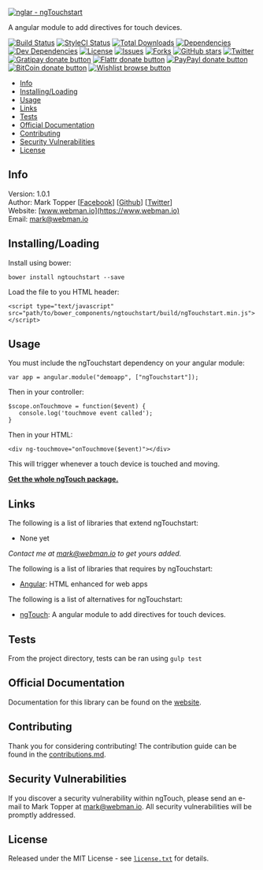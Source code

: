[![nglar - ngTouchstart](http://static-content.webman.io/github.com/nglar/ngTouchstart.png)](https://www.webman.io/nglar/ngTouchstart)

A angular module to add directives for touch devices.

[![Build Status](https://travis-ci.org/nglar/ngTouchstart.svg?branch=master)](https://travis-ci.org/nglar/ngTouchstart)
[![StyleCI Status](https://styleci.io/repos/30239459/shield?style=flat)](https://styleci.io/repos/30239459)
[![Total Downloads](https://img.shields.io/github/downloads/nglar/ngTouchstart/latest/total.svg)](https://github.com/nglar/ngTouchstart)
[![Dependencies](https://img.shields.io/david/nglar/ngTouchstart.svg)](https://github.com/nglar/ngTouchstart)
[![Dev Dependencies](https://img.shields.io/david/dev/nglar/ngTouchstart.svg)](https://github.com/nglar/ngTouchstart)
[![License](https://img.shields.io/bower/l/ngtouchstart.svg)](https://github.com/nglar/ngTouchstart)
[![Issues](https://img.shields.io/github/issues/nglar/ngTouchstart.svg)](https://github.com/nglar/ngTouchstart/issues)
[![Forks](https://img.shields.io/github/forks/nglar/ngTouchstart.svg)](https://github.com/nglar/ngTouchstart/network)
[![GitHub stars](https://img.shields.io/github/stars/nglar/ngTouchstart.svg)](https://github.com/nglar/ngTouchstart/stargazers)
[![Twitter](https://img.shields.io/twitter/url/https/github.com/nglar/ngTouchstart.svg?style=social?style=flat)](https://twitter.com/intent/tweet?text=Check+out+this+awesome+Angular+module!+Adds+directives+for+touch+events+for+touch+devices.+%23angularjs+%23jsdev+https%3A%2F%2Fgithub.com%2Fnglar%2FngTouchstart)
[![Gratipay donate button](https://img.shields.io/gratipay/marktopper.svg)](https://www.gratipay.com/marktopper/ "Donate weekly to this project using Gratipay")
[![Flattr donate button](https://img.shields.io/badge/flattr-donate-yellow.svg)](http://flattr.com/profile/marktopper "Donate monthly to this project using Flattr")
[![PayPayl donate button](https://img.shields.io/badge/paypal-donate-yellow.svg)](https://www.paypal.com/cgi-bin/webscr?cmd=_s-xclick&hosted_button_id=LGMRSYNWLWBAU "Donate once-off to this project using Paypal")
[![BitCoin donate button](https://img.shields.io/badge/bitcoin-donate-yellow.svg)](https://www.coinbase.com/checkouts/c5a01e3bb552fbfa301b696371d8df48 "Donate once-off to this project using BitCoin")
[![Wishlist browse button](https://img.shields.io/badge/wishlist-donate-yellow.svg)](http://amzn.com/w/3CVLUT2YS911W "Buy an item on our wishlist for us")

* [Info](#info)
* [Installing/Loading](#installingloading)
* [Usage](#usage)
* [Links](#links)
* [Tests](#tests)
* [Official Documentation](#official-documentation)
* [Contributing](#contributing)
* [Security Vulnerabilities](#security-vulnerabilities)
* [License](#license)

## Info

Version: 1.0.1    
Author: Mark Topper [[Facebook](https://facebook.com/marktopper)] [[Github](https://github.com/marktopper)] [[Twitter](https://twitter.com/webman.io)]    
Website: [www.webman.io](https://www.webman.io)    
Email: [mark@webman.io](mailto:mark@webman.io)

## Installing/Loading

Install using bower:
```
bower install ngtouchstart --save
```

Load the file to you HTML header:
```
<script type="text/javascript" src="path/to/bower_components/ngtouchstart/build/ngTouchstart.min.js"></script>
```

## Usage

You must include the ngTouchstart dependency on your angular module:
````
var app = angular.module("demoapp", ["ngTouchstart"]);
````

Then in your controller:

```
$scope.onTouchmove = function($event) {
   console.log('touchmove event called');
}
```

Then in your HTML:
```
<div ng-touchmove="onTouchmove($event)"></div>
```

This will trigger whenever a touch device is touched and moving.

[__Get the whole ngTouch package.__](https://github.com/nglar/ngTouch)

## Links

The following is a list of libraries that extend ngTouchstart:

 * None yet

*Contact me at [mark@webman.io](mailto:mark@webman.io) to get yours added.*

The following is a list of libraries that requires by ngTouchstart:

 * [Angular](https://github.com/angular/angular.js):
HTML enhanced for web apps

The following is a list of alternatives for ngTouchstart:
* [ngTouch](https://github.com/nglar/ngTouch):
A angular module to add directives for touch devices.

## Tests

From the project directory, tests can be ran using `gulp test`

## Official Documentation

Documentation for this library can be found on the [website](https://www.webman.io/nglar/ngtouchstart).

## Contributing

Thank you for considering contributing! The contribution guide can be found in the [contributions.md](https://github.com/nglar/ngTouchstart/blob/master/contributions.md).

## Security Vulnerabilities

If you discover a security vulnerability within ngTouch, please send an e-mail to Mark Topper at [mark@webman.io](mailto:mark@webman.io). All security vulnerabilities will be promptly addressed.

## License

Released under the MIT License - see [`license.txt`](https://github.com/nglar/ngTouchstart/blob/master/license) for details.
